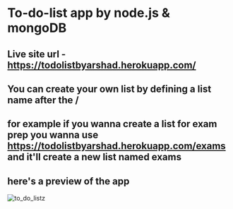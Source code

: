 # To-do-list app by node.js & mongoDB
## Live site url - https://todolistbyarshad.herokuapp.com/
## You can create your own list by defining a list name after the /
## for example if you wanna create a list for exam prep you wanna use https://todolistbyarshad.herokuapp.com/exams and it'll create a new list named exams

## here's a preview of the app 
![to_do_listz](https://user-images.githubusercontent.com/86738490/154107246-f187d0d9-c1d0-40a9-b732-5f242877871d.png)
